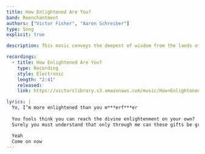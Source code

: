 ```yaml
---
title: How Enlightened Are You?
band: Reenchantment
authors: ["Victor Fisher", "Aaron Schreiber"]
type: Song
explicit: true

description: This music conveys the deepest of wisdom from the lands of the east!

recordings:
  - title: How Enlightened Are You?
    type: Recording
    style: Electronic
    length: "2:41"
    released: 
    link: https://victorslibrary.s3.amazonaws.com/music/How+Enlightened+Are+You/How+Enlightened+Are+You.mp3

lyrics: |
  Yo, I’m more enlightened than you m***erf***er
  
  You fools think you can reach the divine enlightenment on your own?
  Surely you must understand that only through me can these gifts be granted to you

  Yeah
  Come on now
---
```


<song :title="title"></song>
